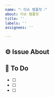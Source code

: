 ```yaml
---
name: "❕ 이슈 템플릿 ❕"
about: 이슈 템플릿
title: ''
labels: ''
assignees: ''

---
```


## ⚙️ Issue About



## 📄 To Do

- [ ] 
- [ ] 
- [ ] 

